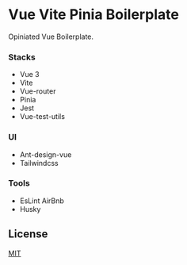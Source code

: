 # Vue Vite Pinia Boilerplate

Opiniated Vue Boilerplate.

### Stacks
- Vue 3
- Vite
- Vue-router
- Pinia
- Jest
- Vue-test-utils

### UI
- Ant-design-vue
- Tailwindcss

### Tools
- EsLint AirBnb
- Husky

## License
[MIT](/LICENSE)